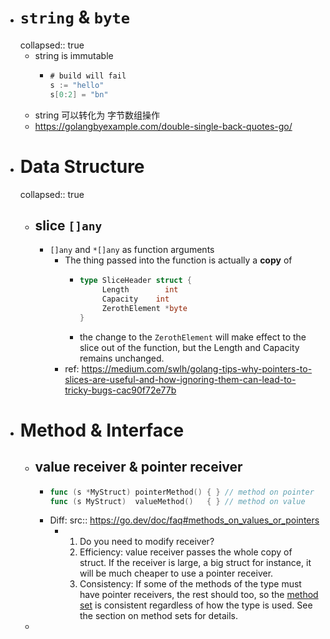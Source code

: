 - # `string` & `byte`
  collapsed:: true
	- string is immutable
		- ```go
		  # build will fail
		  s := "hello"
		  s[0:2] = "bn"
		  ```
	- string 可以转化为 字节数组操作
	- https://golangbyexample.com/double-single-back-quotes-go/
- # Data Structure
  collapsed:: true
	- ## slice `[]any`
		- `[]any` and `*[]any` as function arguments
			- The thing passed into the function is actually a **copy** of
				- ```go
				  type SliceHeader struct {
				       Length        int
				       Capacity    int
				       ZerothElement *byte
				  }
				  ```
				- the change to the `ZerothElement` will make effect to the slice out of the function, but the Length and Capacity remains unchanged.
			- ref: https://medium.com/swlh/golang-tips-why-pointers-to-slices-are-useful-and-how-ignoring-them-can-lead-to-tricky-bugs-cac90f72e77b
- # Method & Interface
	- ## value receiver & pointer receiver
		- ```go
		  func (s *MyStruct) pointerMethod() { } // method on pointer
		  func (s MyStruct)  valueMethod()   { } // method on value
		  ```
		- Diff:
		  src:: https://go.dev/doc/faq#methods_on_values_or_pointers
			- 1. Do you need to modify receiver?
			  2. Efficiency: value receiver passes the whole copy of struct. If the receiver is large, a big struct for instance, it will be much cheaper to use a pointer receiver.
			  3. Consistency: If some of the methods of the type must have pointer receivers, the rest should too, so the [method set](https://go.dev/doc/faq#different_method_sets) is consistent regardless of how the type is used. See the section on method sets for details.
	-